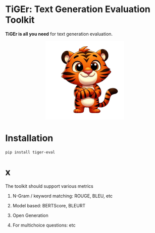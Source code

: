 # TiGEr: Text Generation Evaluation Toolkit

**TiGEr is all you need** for text generation evaluation.

<p align="center">
  <img src="asset/tiger.png" width="250">
</p>


# Installation

```
pip install tiger-eval
```

# x

The toolkit should support various metrics

1. N-Gram / keyword matching: ROUGE, BLEU, etc

2. Model based: BERTScore, BLEURT

3. Open Generation

4. For multichoice questions: etc

